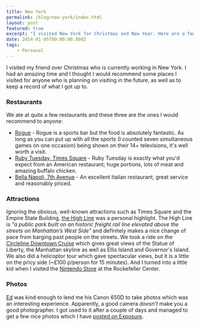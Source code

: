 ```yaml
---
title: New York 
permalink: /blog/new-york/index.html
layout: post
featured: true
excerpt: "I visited New York for Christmas and New Year. Here are a few recommendations for place to visit, eat and drink"
date: 2014-01-05T00:00:00.000Z
tags:
    - Personal
---
```


I visited my friend over Christmas who is currently working in New York. I had an amazing time and I thought I would recommend some places I visited for anyone who is planning on visiting in the future, as well as to keep a record of what I got up to.

### Restaurants

We ate at quite a few restaurants and these three are the ones I would recommend to anyone:

- [Rogue](http://roguenyc.com) - Rogue is a sports bar but the food is absolutely fantastic. As long as you can put up with all the sports (I counted seven simultaneous games on one occasion) being shown on their 14+ televisions, it's well worth a visit. 
- [Ruby Tuesday, Times Square](http://www.rubytuesday.com/) - Ruby Tuesday is exactly what you'd expect from an American restaurant; huge portions, lots of meat and amazing buffalo chicken.
- [Bella Napoli, 7th Avenue](http://bellanapoli.com/) - An excellent Italian restaurant, great service and reasonably priced.

### Attractions

Ignoring the obvious, well-known attractions such as Times Square and the Empire State Building, [the High Line](http://thehighline.org) was a personal highlight. The High Line is *"a public park built on an historic freight rail line elevated above the streets on Manhattan’s West Side"* and definitely makes a nice change of pace from barging past people on the streets. We took a ride on the [Circleline Downtown Cruise](http://www.circlelinedowntown.com/) which gives great views of the Statue of Liberty, the Manhattan skyline as well as Ellis Island and Governor's Island. We also did a helicoptor tour which gave spectacular views, but it is a little on the pricy side (~£100 p/person for 15 minutes). And I turned into a little kid when I visited the [Nintendo Store](http://www.nintendoworldstore.com/) at the Rockefeller Center.

### Photos

[Ed](http://edpoole.me) was kind enough to lend me his Canon 650D to take photos which was an interesting experience. Apparently, a good camera *doesn't* make you a good photographer. I got used to it after a couple of days and managed to get a few nice photos which I have [posted on Exposure](https://rmlewisuk.exposure.so/new-york-2013).